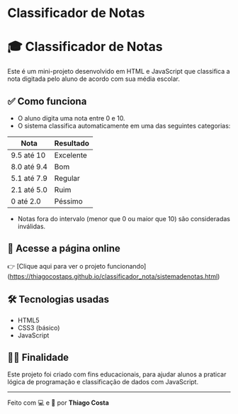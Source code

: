 # Classificador de Notas

# 🎓 Classificador de Notas

Este é um mini-projeto desenvolvido em HTML e JavaScript que classifica a nota digitada pelo aluno de acordo com sua média escolar.

## ✅ Como funciona

- O aluno digita uma nota entre 0 e 10.
- O sistema classifica automaticamente em uma das seguintes categorias:

| Nota             | Resultado   |
|------------------|-------------|
| 9.5 até 10       | Excelente   |
| 8.0 até 9.4      | Bom         |
| 5.1 até 7.9      | Regular     |
| 2.1 até 5.0      | Ruim        |
| 0 até 2.0        | Péssimo     |

- Notas fora do intervalo (menor que 0 ou maior que 10) são consideradas inválidas.

## 🚀 Acesse a página online

👉 [Clique aqui para ver o projeto funcionando] (https://thiagocostaps.github.io/classificador_nota/sistemadenotas.html)


## 🛠 Tecnologias usadas

- HTML5
- CSS3 (básico)
- JavaScript

## 👩‍🏫 Finalidade

Este projeto foi criado com fins educacionais, para ajudar alunos a praticar lógica de programação e classificação de dados com JavaScript.

---

Feito com 💻 e 💙 por **Thiago Costa**
